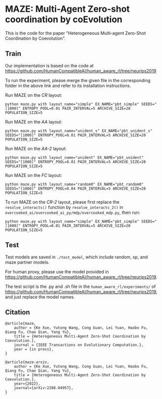 # MAZE: Multi-Agent Zero-shot coordination by coEvolution

This is the code for the paper "Heterogeneous Multi-agent Zero-Shot Coordination by Coevolution".


## Train

Our implementation is based on the code at https://github.com/HumanCompatibleAI/human_aware_rl/tree/neurips2019

To run the experiment, please merge the given file in the corresponding folder in the above link and refer to its installation instructions.

Run MAZE on the *CR* layout:

```
python maze.py with layout_name="simple" EX_NAME="pbt_simple" SEEDS="[1000]" ENTROPY_POOL=0.01 PAIR_INTERVAL=5 ARCHIVE_SIZE=20 POPULATION_SIZE=5
```

Run MAZE on the *AA* layout:

```
python maze.py with layout_name="unident_s" EX_NAME="pbt_unident_s" SEEDS="[1000]" ENTROPY_POOL=0.01 PAIR_INTERVAL=5 ARCHIVE_SIZE=20 POPULATION_SIZE=5
```

Run MAZE on the *AA-2* layout:

```
python maze.py with layout_name="unident" EX_NAME="pbt_unident" SEEDS="[1000]" ENTROPY_POOL=0.01 PAIR_INTERVAL=5 ARCHIVE_SIZE=20 POPULATION_SIZE=5
```

Run MAZE on the *FC* layout:

```
python maze.py with layout_name="random0" EX_NAME="pbt_random0" SEEDS="[1000]" ENTROPY_POOL=0.04 PAIR_INTERVAL=5 ARCHIVE_SIZE=20 POPULATION_SIZE=5
```

To run MAZE on the *CR-2* layout, please first replace the `resolve_interacts()` function by `resolve_interacts_2()` in `overcooked_ai/overcooked_ai_py/mdp/overcooked_mdp.py`, then run:

```
python maze.py with layout_name="simple" EX_NAME="pbt_simple" SEEDS="[1000]" ENTROPY_POOL=0.01 PAIR_INTERVAL=5 ARCHIVE_SIZE=20 POPULATION_SIZE=5
```


## Test
Test models are saved in `./test_model`, which include random, sp, and maze partner models.

For human proxy, please use the model provided in  https://github.com/HumanCompatibleAI/human_aware_rl/tree/neurips2019.

The test script is the .py and .sh file in the `human_aware_rl/experiments/` of https://github.com/HumanCompatibleAI/human_aware_rl/tree/neurips2019, and just replace the model names.

## Citation
```
@article{maze,
    author = {Ke Xue, Yutong Wang, Cong Guan, Lei Yuan, Haobo Fu, Qiang Fu, Chao Qian, Yang Yu},
    title = {Heterogeneous Multi-Agent Zero-Shot Coordination by Coevolution.},
    journal = {IEEE Transactions on Evolutionary Computation.},
    year = {in press},
}

@article{maze-arxiv,
    author = {Ke Xue, Yutong Wang, Cong Guan, Lei Yuan, Haobo Fu, Qiang Fu, Chao Qian, Yang Yu},
    title = {Heterogeneous Multi-Agent Zero-Shot Coordination by Coevolution.},
    year={2022},
    journal={arXiv:2208.04957},
}
```
